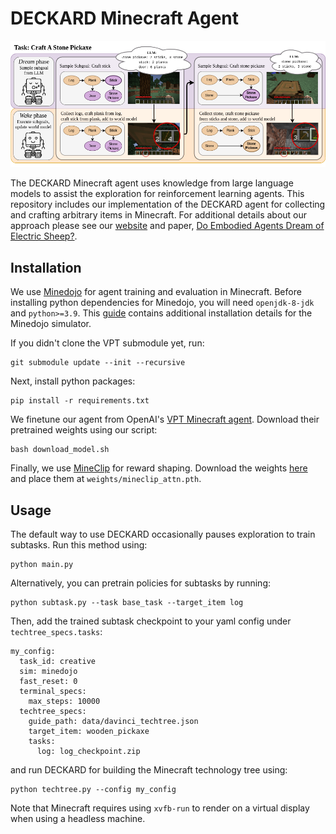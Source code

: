 # DECKARD Minecraft Agent

![image](images/deckard.png)

The DECKARD Minecraft agent uses knowledge from large language models to assist the exploration for reinforcement learning agents. This repository includes our implementation of the DECKARD agent for collecting and crafting arbitrary items in Minecraft. For additional details about our approach please see our [website](https://deckardagent.github.io/) and paper, [Do Embodied Agents Dream of Electric Sheep?](https://arxiv.org/abs/2301.12050).

## Installation

We use [Minedojo](https://github.com/MineDojo/MineDojo) for agent training and evaluation in Minecraft. Before installing python dependencies for Minedojo, you will need `openjdk-8-jdk` and `python>=3.9`. This [guide](https://docs.minedojo.org/sections/getting_started/install.html#prerequisites) contains additional installation details for the Minedojo simulator.

If you didn't clone the VPT submodule yet, run:
```
git submodule update --init --recursive
```

Next, install python packages: 
```
pip install -r requirements.txt
```

We finetune our agent from OpenAI's [VPT Minecraft agent](https://github.com/openai/Video-Pre-Training). Download their pretrained weights using our script:
```
bash download_model.sh
```

Finally, we use [MineClip](https://github.com/MineDojo/MineCLIP) for reward shaping. Download the weights [here](https://drive.google.com/file/d/1uaZM1ZLBz2dZWcn85rZmjP7LV6Sg5PZW/view?usp=sharing) and place them at `weights/mineclip_attn.pth`.

## Usage

The default way to use DECKARD occasionally pauses exploration to train subtasks. Run this method using:
```
python main.py
```

Alternatively, you can pretrain policies for subtasks by running:
```
python subtask.py --task base_task --target_item log
```

Then, add the trained subtask checkpoint to your yaml config under `techtree_specs.tasks`:
```
my_config:
  task_id: creative
  sim: minedojo
  fast_reset: 0
  terminal_specs:
    max_steps: 10000
  techtree_specs:
    guide_path: data/davinci_techtree.json
    target_item: wooden_pickaxe
    tasks:
      log: log_checkpoint.zip
```

and run DECKARD for building the Minecraft technology tree using:
```
python techtree.py --config my_config
```

Note that Minecraft requires using `xvfb-run` to render on a virtual display when using a headless machine.
